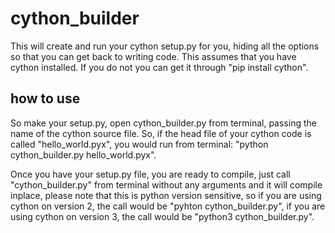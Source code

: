 # cython_builder

This will create and run your cython setup.py for you, hiding all the options so that you can get back to writing code.
This assumes that you have cython installed. If you do not you can get it through "pip install cython".

## how to use

So make your setup.py, open cython_builder.py from terminal, passing the name of the cython source file.
So, if the head file of your cython code is called "hello_world.pyx", you would run from terminal: "python cython_builder.py hello_world.pyx".

Once you have your setup.py file, you are ready to compile, just call "cython_builder.py" from terminal without any arguments and it will compile inplace,
please note that this is python version sensitive, so if you are using cython on version 2, the call would be "pyhton cython_builder.py",
if you are using cython on version 3, the call would be "python3 cython_builder.py".
